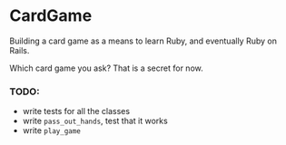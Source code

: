 # CardGame

Building a card game as a means to learn Ruby, and eventually Ruby on Rails.

Which card game you ask? That is a secret for now.

### TODO:
- write tests for all the classes
- write `pass_out_hands`, test that it works
- write `play_game`
